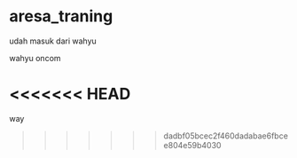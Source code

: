 # aresa_traning

udah masuk dari wahyu

wahyu oncom

<<<<<<< HEAD
=======
way
>>>>>>> dadbf05bcec2f460dadabae6fbcee804e59b4030
